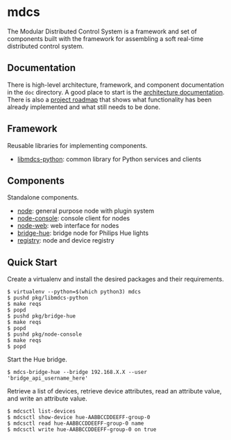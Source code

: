 # mdcs

The Modular Distributed Control System is a framework and set of components built with the framework for assembling a
soft real-time distributed control system.

## Documentation

There is high-level architecture, framework, and component documentation in the `doc` directory. A good place to start
is the [architecture documentation](doc/Architecture.md). There is also a [project roadmap](ROADMAP.md) that shows
what functionality has been already implemented and what still needs to be done.

## Framework

Reusable libraries for implementing components.

* [libmdcs-python](pkg/libmdcs-python/README.md): common library for Python services and clients

## Components

Standalone components.

* [node](pkg/node/README.md): general purpose node with plugin system
* [node-console](pkg/node-console/README.md): console client for nodes
* [node-web](pkg/node-web/README.md): web interface for nodes
* [bridge-hue](pkg/bridge-hue/README.md): bridge node for Philips Hue lights
* [registry](pkg/registry/README.md): node and device registry

## Quick Start

Create a virtualenv and install the desired packages and their requirements.

```
$ virtualenv --python=$(which python3) mdcs
$ pushd pkg/libmdcs-python
$ make reqs
$ popd
$ pushd pkg/bridge-hue
$ make reqs
$ popd
$ pushd pkg/node-console
$ make reqs
$ popd
```

Start the Hue bridge.

```
$ mdcs-bridge-hue --bridge 192.168.X.X --user 'bridge_api_username_here'
```

Retrieve a list of devices, retrieve device attributes, read an attribute value, and write an attribute value.

```
$ mdcsctl list-devices
$ mdcsctl show-device hue-AABBCCDDEEFF-group-0
$ mdcsctl read hue-AABBCCDDEEFF-group-0 name
$ mdcsctl write hue-AABBCCDDEEFF-group-0 on true
```
